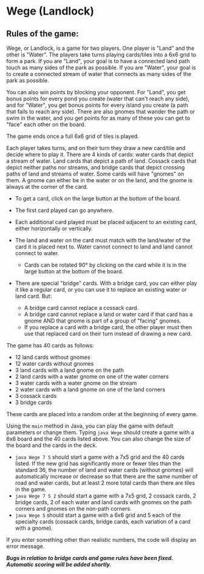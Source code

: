 # Wege (Landlock)
Rules of the game:
------------------

Wege, or Landlock, is a game for two players. One player is "Land" and the other is "Water". The players take turns playing cards/tiles into a 6x6 grid to form a park. If you are "Land", your goal is to have a connected land path touch as many sides of the park as possible. If you are "Water", your goal is to create a connected stream of water that connects as many sides of the park as possible.

You can also win points by blocking your opponent. For "Land", you get bonus points for every pond you create (water that can't reach any side), and for "Water", you get bonus points for every island you create (a path that fails to reach any side). There are also gnomes that wander the path or swim in the water, and you get points for as many of these you can get to "face" each other on the board.

The game ends once a full 6x6 grid of tiles is played.

Each player takes turns, and on their turn they draw a new card/tile and decide where to play it. There are 4 kinds of cards: water cards that depict a stream of water. Land cards that depict a path of land. Cossack cards that depict neither paths nor streams, and bridge cards that depict crossing paths of land and streams of water. Some cards will have "gnomes" on them. A gnome can either be in the water or on the land, and the gnome is always at the corner of the card.

- To get a card, click on the large button at the bottom of the board.
- The first card played can go anywhere.
- Each additional card played must be placed adjacent to an existing card, either horizontally or vertically.
- The land and water on the card must match with the land/water of the card it is placed next to. Water cannot connect to land and land cannot connect to water.
  - Cards can be rotated 90° by clicking on the card while it is in the large button at the bottom of the board.

- There are special "bridge" cards. With a bridge card, you can either play it like a regular card, or you can use it to replace an existing water or land card. But:
  - A bridge card cannot replace a cossack card.
  - A bridge card cannot replace a land or water card if that card has a gnome AND that gnome is part of a group of "facing" gnomes.
  - If you replace a card with a bridge card, the other player must then use that replaced card on their turn instead of drawing a new card.


The game has 40 cards as follows:
- 12 land cards without gnomes
- 12 water cards without gnomes
- 3 land cards with a land gnome on the path
- 2 land cards with a water gnome on one of the water corners
- 3 water cards with a water gnome on the stream
- 2 water cards with a land gnome on one of the land corners
- 3 cossack cards
- 3 bridge cards

These cards are placed into a random order at the beginning of every game.

Using the `main` method in Java, you can play the game with default parameters or change them. Typing `java Wege` should create a game with a 6x6 board and the 40 cards listed above. You can also change the size of the board and the cards in the deck.

- `java Wege 7 5` should start a game with a 7x5 grid and the 40 cards listed. If the new grid has significantly more or fewer tiles than the standard 36, the number of land and water cards (without gnomes) will automatically increase or decrease so that there are the same number of road and water cards, but at least 2 more total cards than there are tiles in the game.
- `java Wege 7 5 2` should start a game with a 7x5 grid, 2 cossack cards, 2 bridge cards, 2 of each water and land cards with gnomes on the path corners and gnomes on the non-path corners.
- `java Wege 5` should start a game with a 6x6 grid and 5 each of the specialty cards (cossack cards, bridge cards, each variation of a card with a gnome).

If you enter something other than realistic numbers, the code will display an error message.

**_Bugs in relation to bridge cards and game rules have been fixed. Automatic scoring will be added shortly._**
